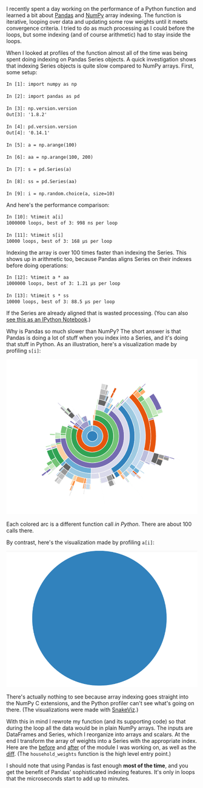 I recently spent a day working on the performance of a Python function
and learned a bit about [Pandas][] and [NumPy][] array indexing.
The function is iterative, looping over data and updating some row weights
until it meets convergence criteria. I tried to do as much processing as
I could before the loops, but some indexing (and of course arithmetic)
had to stay inside the loops.

When I looked at profiles of the function almost all of the time was being
spent doing indexing on Pandas Series objects.
A quick investigation shows that indexing Series objects is quite slow
compared to NumPy arrays.
First, some setup:

    In [1]: import numpy as np

    In [2]: import pandas as pd

    In [3]: np.version.version
    Out[3]: '1.8.2'

    In [4]: pd.version.version
    Out[4]: '0.14.1'

    In [5]: a = np.arange(100)

    In [6]: aa = np.arange(100, 200)

    In [7]: s = pd.Series(a)

    In [8]: ss = pd.Series(aa)

    In [9]: i = np.random.choice(a, size=10)

And here's the performance comparison:

    In [10]: %timeit a[i]
    1000000 loops, best of 3: 998 ns per loop

    In [11]: %timeit s[i]
    10000 loops, best of 3: 168 µs per loop

Indexing the array is over 100 times faster than indexing the Series.
This shows up in arithmetic too, because Pandas aligns Series on their
indexes before doing operations:

    In [12]: %timeit a * aa
    1000000 loops, best of 3: 1.21 µs per loop

    In [13]: %timeit s * ss
    10000 loops, best of 3: 88.5 µs per loop

If the Series are already aligned that is wasted processing.
(You can also [see this as an IPython Notebook][notebook].)

Why is Pandas so much slower than NumPy? The short answer is that
Pandas is doing a lot of stuff when you index into a Series,
and it's doing that stuff in Python.
As an illustration, here's a visualization made by profiling `s[i]`:

![Series Indexing Profile][series-profile]

Each colored arc is a different function call *in Python*.
There are about 100 calls there.

By contrast, here's the visualization made by profiling `a[i]`:

![Array Indexing Profile][array-profile]

There's actually nothing to see because array indexing goes straight
into the NumPy C extensions, and the Python profiler can't see what's going on
there. (The visualizations were made with [SnakeViz][].)

With this in mind I rewrote my function (and its supporting code)
so that during the loop all the data would be in plain NumPy arrays.
The inputs are DataFrames and Series, which I reorganize into arrays
and scalars. At the end I transform the array of weights into a Series
with the appropriate index. Here are the [before][] and [after][] of
the module I was working on, as well as the [diff][].
(The `household_weights` function is the high level entry point.)

I should note that using Pandas is fast enough **most of the time**,
and you get the benefit of Pandas' sophisticated indexing features.
It's only in loops that the microseconds start to add up to minutes.

[Pandas]: http://pandas.pydata.org/
[NumPy]: http://www.numpy.org/
[notebook]: https://nbviewer.ipython.org
[before]: https://github.com/synthicity/synthpop/blob/3355345b71239a61eb6a96366d0a47e45d091d46/synthpop/ipu/ipu.py
[after]: https://github.com/synthicity/synthpop/blob/b67de3cb065c2ed4ac77a856421ec62cb6d99c58/synthpop/ipu/ipu.py
[diff]: https://github.com/synthicity/synthpop/commit/b67de3cb065c2ed4ac77a856421ec62cb6d99c58
[series-profile]: ./images/indexing-series-and-arrays/series_getitem.png
[array-profile]: ./images/indexing-series-and-arrays/array_getitem.png
[SnakeViz]: http://jiffyclub.github.io/snakeviz/
